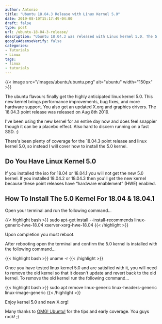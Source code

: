 ```yaml
---
author: Antonio
title: "Ubuntu 18.04.3 Release with Linux Kernel 5.0"
date: 2019-08-10T15:17:49-04:00
draft: false
type: post
url: /ubuntu-18-04-3-release/
description: "Ubuntu 18.04.3 was released with Linux kernel 5.0. The 5.0 kernel brings much anticipated improvements. Follow this tutorial to install the 5.0 kernel on ubuntu 18.04."
googleAdsenseVerify: false
categories:
- Tutorials
- Linux
tags:
- linux
- tutorials
---
```


{{< image src="/images/ubuntu/ubuntu.png" alt="ubuntu" width="150px" >}}

The ubuntu flavours finally get the highly anticipated linux kernel 5.0. This new kernel brings performance improvements, bug fixes, and more hardware support. You also get an updated X.org and graphics drivers. The 18.04.3 point release was released on Aug 8th 2019.

<!--more-->

I've been using the new kernel for an entire day now and does feel snappier though it can be a placebo effect. Also hard to discern running on a fast SSD. :)

There's been plenty of coverage for the 18.04.3 point release and linux kernel 5.0, so instead I will cover how to install the 5.0 kernel.

## **Do You Have Linux Kernel 5.0**

If you installed the iso for 18.04 or 18.04.1 you will not get the new 5.0 kernel. If you installed 18.04.2 or 18.04.3 then you'll get the new kernel because these point releases have “hardware enablement” (HWE) enabled.

## **How To Install The 5.0 Kernel For 18.04 & 18.04.1**

Open your terminal and run the following command...

{{< highlight bash >}}
sudo apt-get install --install-recommends linux-generic-hwe-18.04 xserver-xorg-hwe-18.04
{{< /highlight >}}

Upon completion you must reboot.

After rebooting open the terminal and confirm the 5.0 kernel is installed with the following command...

{{< highlight bash >}}
uname -r
{{< /highlight >}}

Once you have tested linux kernel 5.0 and are satisfied with it, you will need to remove the old kernel so that it doesn't update and revert back to the old kernel. To remove the old kernel run the following command...

{{< highlight bash >}}
sudo apt remove linux-generic linux-headers-generic linux-image-generic
{{< /highlight >}}

Enjoy kernel 5.0 and new X.org!

Many thanks to <a href="https://www.omgubuntu.co.uk/" target="_blank">OMG! Ubuntu!</a> for the tips and early coverage. You guys rock! ;)
